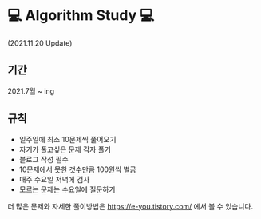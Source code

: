 # :computer: Algorithm Study :computer:

(2021.11.20 Update)

## 기간
2021.7월 ~ ing

## 규칙

- 일주일에 최소 10문제씩 풀어오기
- 자기가 풀고싶은 문제 각자 풀기 
- 블로그 작성 필수
- 10문제에서 못한 갯수만큼 100원씩 벌금
- 매주 수요일 저녁에 검사
- 모르는 문제는 수요일에 질문하기


더 많은 문제와 자세한 풀이방법은 https://e-you.tistory.com/ 에서 볼 수 있습니다.

